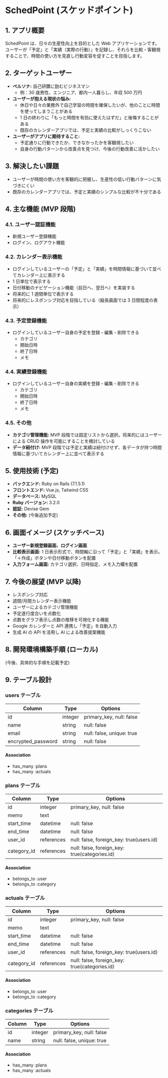 # SchedPoint (スケッドポイント)

## 1. アプリ概要

SchedPoint は、日々の生産性向上を目的とした Web アプリケーションです。  
ユーザーが「予定」と「実績（実際の行動）」を記録し、それらを比較・客観視することで、時間の使い方を見直し行動変容を促すことを目指します。

## 2. ターゲットユーザー

- **ペルソナ:** 自己研鑽に励むビジネスマン
  - 例：30 歳男性、エンジニア、都内一人暮らし、年収 500 万円
- **ユーザーが抱える現状の悩み:**
  - 休日や日々の業務外で自己学習の時間を確保したいが、他のことに時間を使ってしまうことがある
  - 1 日の終わりに「もっと時間を有効に使えたはずだ」と後悔することがある
  - 既存のカレンダーアプリでは、予定と実績の比較がしっくりこない
- **ユーザーがアプリに期待すること:**
  - 予定通りに行動できたか、できなかったかを客観視したい
  - 自身の行動パターンから改善点を見つけ、今後の行動改善に活かしたい

## 3. 解決したい課題

- ユーザーが時間の使い方を客観的に把握し、生産性の低い行動パターンに気づきにくい
- 既存のカレンダーアプリでは、予定と実績のシンプルな比較が不十分である

## 4. 主な機能 (MVP 段階)

### 4.1. ユーザー認証機能

- 新規ユーザー登録機能
- ログイン、ログアウト機能

### 4.2. カレンダー表示機能

- ログインしているユーザーの「予定」と「実績」を時間情報に基づいて並べてカレンダー上に表示する
- 1 日単位で表示する
- 日付移動のナビゲーション機能（前日へ、翌日へ）を実装する
- 将来的に 1 週間単位で表示する
- 将来的にレスポンシブ対応を目指している（縦長画面では 3 日間程度の表示）

### 4.3. 予定登録機能

- ログインしているユーザー自身の予定を登録・編集・削除できる
  - カテゴリ
  - 開始日時
  - 終了日時
  - メモ

### 4.4. 実績登録機能

- ログインしているユーザー自身の実績を登録・編集・削除できる
  - カテゴリ
  - 開始日時
  - 終了日時
  - メモ

### 4.5. その他

- **カテゴリ管理機能:** MVP 段階では固定リストから選択。将来的にはユーザーによる CRUD 操作を可能にすることを検討している
- **データ紐付け:** MVP 段階では予定と実績は紐付けせず、各データが持つ時間情報に基づいてカレンダー上に並べて表示する

## 5. 使用技術 (予定)

- **バックエンド:** Ruby on Rails (7.1.5.1)
- **フロントエンド:** Vue.js, Tailwind CSS
- **データベース:** MySQL
- **Ruby バージョン:** 3.2.0
- **認証:** Devise Gem
- **その他:** (今後追加予定)

## 6. 画面イメージ (スケッチベース)

- **ユーザー新規登録画面、ログイン画面**
- **比較表示画面:** 1 日表示形式で、時間軸に沿って「予定」と「実績」を表示。「＋作成」ボタンや日付移動ボタンを配置
- **入力フォーム画面:** カテゴリ選択、日時指定、メモ入力欄を配置

## 7. 今後の展望 (MVP 以降)

- レスポンシブ対応
- 週間/月間カレンダー表示機能
- ユーザーによるカテゴリ管理機能
- 予定遂行度合いを点数化
- 点数をグラフ表示し点数の推移を可視化する機能
- Google カレンダーと API 連携し「予定」を自動入力
- 生成 AI の API を活用し AI による改善提案機能

## 8. 開発環境構築手順 (ローカル)

(今後、具体的な手順を記載予定)

## 9. テーブル設計

### users テーブル

| Column             | Type    | Options                   |
| ------------------ | ------- | ------------------------- |
| id                 | integer | primary_key, null: false  |
| name               | string  | null: false               |
| email              | string  | null: false, unique: true |
| encrypted_password | string  | null: false               |

#### Association

- has_many :plans
- has_many :actuals

### plans テーブル

| Column      | Type       | Options                                       |
| ----------- | ---------- | --------------------------------------------- |
| id          | integer    | primary_key, null: false                      |
| memo        | text       |                                               |
| start_time  | datetime   | null: false                                   |
| end_time    | datetime   | null: false                                   |
| user_id     | references | null: false, foreign_key: true(users.id)      |
| category_id | references | null: false, foreign_key: true(categories.id) |

#### Association

- belongs_to :user
- belongs_to :category

### actuals テーブル

| Column      | Type       | Options                                       |
| ----------- | ---------- | --------------------------------------------- |
| id          | integer    | primary_key, null: false                      |
| memo        | text       |                                               |
| start_time  | datetime   | null: false                                   |
| end_time    | datetime   | null: false                                   |
| user_id     | references | null: false, foreign_key: true(users.id)      |
| category_id | references | null: false, foreign_key: true(categories.id) |

#### Association

- belongs_to :user
- belongs_to :category

### categories テーブル

| Column | Type    | Options                   |
| ------ | ------- | ------------------------- |
| id     | integer | primary_key, null: false  |
| name   | string  | null: false, unique: true |

#### Association

- has_many :plans
- has_many :actuals
